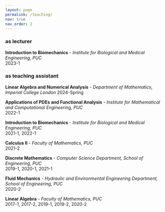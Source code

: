 ```yaml
---
layout: page
permalink: /teaching/
nav: true
nav_order: 2
---
```

### as lecturer

**Introduction to Biomechanics** - _Institute for Biological and Medical Engineering, PUC_  
2023-1

### as teaching assistant

**Linear Algebra and Numerical Analysis** - _Department of Mathematics, Imperial College London_
2024-Spring

**Applications of PDEs and Functional Analysis** - _Institute for Mathematical and Computational Engineering, PUC_  
2022-1

**Introduction to Biomechanics** - _Institute for Biological and Medical Engineering, PUC_  
2021-1, 2022-1

**Calculus II** - _Faculty of Mathematics, PUC_  
2021-2

**Discrete Mathematics** - _Computer Science Department, School of Engineering, PUC_  
2019-1, 2020-1, 2021-1

**Fluid Mechanics** - _Hydraulic and Environmental Engineering Department, School of Engineering, PUC_  
2020-2

**Linear Algebra** - _Faculty of Mathematics, PUC_  
2017-1, 2017-2, 2019-1, 2019-2, 2020-2
